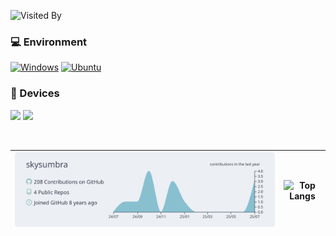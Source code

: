 ![Visited By](https://count.getloli.com/get/@skysumbra?theme=gelbooru)
  
### 💻 Environment
[![Windows](https://img.shields.io/badge/Windows%2011-00BBFF?style=flat-square&logo=Windows&logoColor=FFFFFF&labelColor=00BBFF)](https://www.microsoft.com/en-us/software-download/windows11)
[![Ubuntu](https://img.shields.io/badge/Ubuntu%2018.04-dd4814?style=flat-square&logo=ubuntu&logoColor=ffffff)]([https://releases.ubuntu.com/20.04/](https://ubuntu.com/20-04))
  
### 📱 Devices
[![](https://img.shields.io/badge/Realme%20x7%20pro-black?style=for-the-badge)](https://www.realme.com/cn/realme-x7-pro/specs)
[![](https://img.shields.io/badge/Realme%20gt6-black?style=for-the-badge)](https://www.realme.com/cn/realme-gt-6/specs)

<p href="https://discord.gg/onlp" align="center">
    <img alt="" src="https://github-readme-stats.vercel.app/api?username=skysumbra&theme=tokyonight&show_icons=true">
</p>

 
[![](https://raw.githubusercontent.com/skysumbra/skysumbra/master/profile-summary-card-output/nord_bright/0-profile-details.svg)](https://github.com/vn7n24fzkq/github-profile-summary-cards) | ![Top Langs](https://github-readme-stats.vercel.app/api/top-langs/?username=skysumbra&layout=compact&bg_color=ffffff&title_color=FF1958&theme=swift&exclude_repo=kernel_xiaomi_odin,subconverter-meta ) |
| --- | --- |
